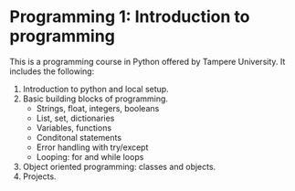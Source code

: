 # Programming 1: Introduction to programming
This is a programming course in Python offered by Tampere University. It includes the following:

1) Introduction to python and local setup.
2) Basic building blocks of programming.
   - Strings, float, integers, booleans
   - List, set, dictionaries
   - Variables, functions
   - Conditonal statements
   - Error handling with try/except
   - Looping: for and while loops
3) Object oriented programming: classes and objects.
4) Projects.
